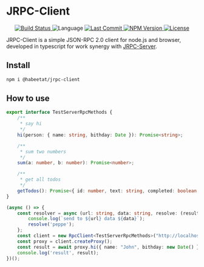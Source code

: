 # JRPC-Client


<p align="center">
    <a href="https://github.com/webeetle/JRPC-Client/actions/workflows/npm-publish-github-packages.yml" alt="Build Status">
        <img src="https://img.shields.io/github/actions/workflow/status/webeetle/JRPC-Client/npm-publish-github-packages.yml" alt="Build Status">
    </a>
    <!-- <a href="https://app.codacy.com/gh/webeetle/JRPC-Client/dashboard?utm_source=gh&utm_medium=referral&utm_content=&utm_campaign=Badge_grade" alt="Codacy Badge">
        <img src="https://img.shields.io/codacy/grade/9769707d98ea442683e4bf1f70fbcf46" alt="Codacy Badge">
    </a> -->
    <!-- <a href="https://app.codecov.io/gh/webeetle/JRPC-Server" alt="Codecov">
        <img src="https://img.shields.io/codecov/c/gh/webeetle/JRPC-Server" alt="Codecov">
    </a> -->
    <img src="https://img.shields.io/github/languages/top/webeetle/JRPC-Client" alt="Language">
    <a href="https://github.com/webeetle/JRPC-Client/commits" alt="Last Commit">
        <img src="https://img.shields.io/github/last-commit/webeetle/JRPC-Client" alt="Last Commit">
    </a>
    <a href="https://www.npmjs.com/package/@habeetat/jrpc-client" alt="NPM Version">
        <img src="https://img.shields.io/npm/v/@habeetat/jrpc-client/latest" alt="NPM Version">
    </a>
    <a href="https://github.com/webeetle/JRPC-Client/blob/master/LICENSE.md" alt="License">
        <img src="https://img.shields.io/github/license/webeetle/JRPC-Client" alt="License">
    </a>
</p>

JRPC-Client is a simple JSON-RPC 2.0 client for node.js and browser, developed in typescript for work synergy with [JRPC-Server](https://github.com/webeetle/JRPC-Server).

## Install

```bash
npm i @habeetat/jrpc-client
```

## How to use


```typescript
export interface TestServerRpcMethods {
    /**
     * say hi
     */
    hi(person: { name: string, bithday: Date }): Promise<string>;

    /**
     * sum two numbers
     */
    sum(a: number, b: number): Promise<number>;

    /**
     * get all todos
     */
    getTodos(): Promise<{ id: number, text: string, completed: boolean }[]>;
}

(async () => {
    const resolver = async (url: string, data: string, resolve: (result: any) => void) => {
        console.log(`send to ${url} data ${data}`);
        resolve('peppe');
    };
    const client = new RpcClient<TestServerRpcMethods>("http://localhost:3000/rpc", resolver);
    const proxy = client.createProxy();
    const result = await proxy.hi({ name: "John", bithday: new Date() });
    console.log('result', result);
})();
```